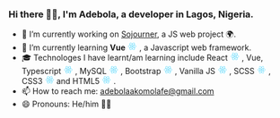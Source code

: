 ### Hi there 👋🏿, I'm Adebola, a developer in Lagos, Nigeria.

- 🔭 I’m currently working on [Sojourner](https://sojourner.netlify.app), a JS web project 🌍.
- 🌱 I’m currently learning **Vue** <img height='15px' src='./icons/kisspng-react-javascript-library-github-5af70e3c5c73d5.5239164815261404763787.png'></img>
, a Javascript web framework.
- 🎓 Technologes I have learnt/am learning include React <img height='15px' src='./icons/kisspng-react-javascript-library-github-5af70e3c5c73d5.5239164815261404763787.png'></img>
, Vue, Typescript <img height='15px' src='./icons/kisspng-react-javascript-library-github-5af70e3c5c73d5.5239164815261404763787.png'></img>
, MySQL <img height='15px' src='./icons/kisspng-react-javascript-library-github-5af70e3c5c73d5.5239164815261404763787.png'></img>
, Bootstrap <img height='15px' src='./icons/kisspng-react-javascript-library-github-5af70e3c5c73d5.5239164815261404763787.png'></img>
, Vanilla JS <img height='15px' src='./icons/kisspng-react-javascript-library-github-5af70e3c5c73d5.5239164815261404763787.png'></img>
, SCSS <img height='15px' src='./icons/kisspng-react-javascript-library-github-5af70e3c5c73d5.5239164815261404763787.png'></img>
, CSS3 <img height='15px' src='./icons/kisspng-react-javascript-library-github-5af70e3c5c73d5.5239164815261404763787.png'></img>
and HTML5 <img height='15px' src='./icons/kisspng-react-javascript-library-github-5af70e3c5c73d5.5239164815261404763787.png'></img>
.
- 📫 How to reach me: adebolaakomolafe@gmail.com
- 😄 Pronouns: He/him 🧒🏿

